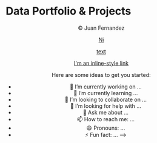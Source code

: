 # Data Portfolio & Projects



<div align="center">
© Juan Fernandez  

[Ni](https://www.google.com/url?sa=i&url=https%3A%2F%2Fwww.123rf.com%2Fphoto_67599359_stock-vector-marine-icon-nautical-logo-sea-wave-logo-for-maritime-companies-.html&psig=AOvVaw3mn_P6C1tmdaPg-LQ-0E_O&ust=1596817585974000&source=images&cd=vfe&ved=0CAIQjRxqFwoTCMia9Zn_husCFQAAAAAdAAAAABAO)



[text](juan.fernandez.sea@gmail.com)

[I'm an inline-style link](https://www.google.com)

Here are some ideas to get you started:

- 🔭 I’m currently working on ...
- 🌱 I’m currently learning ...
- 👯 I’m looking to collaborate on ...
- 🤔 I’m looking for help with ...
- 💬 Ask me about ...
- 📫 How to reach me: ...
- 😄 Pronouns: ...
- ⚡ Fun fact: ...
-->
